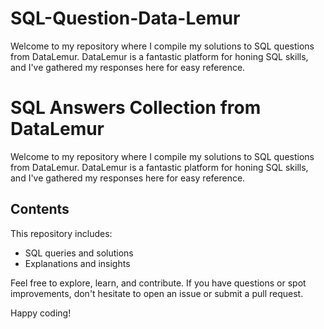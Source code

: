 # SQL-Question-Data-Lemur
Welcome to my repository where I compile my solutions to SQL questions from DataLemur. DataLemur is a fantastic platform for honing SQL skills, and I've gathered my responses here for easy reference.

# SQL Answers Collection from DataLemur

Welcome to my repository where I compile my solutions to SQL questions from DataLemur. DataLemur is a fantastic platform for honing SQL skills, and I've gathered my responses here for easy reference.

## Contents

This repository includes:

- SQL queries and solutions
- Explanations and insights

Feel free to explore, learn, and contribute. If you have questions or spot improvements, don't hesitate to open an issue or submit a pull request.

Happy coding!
